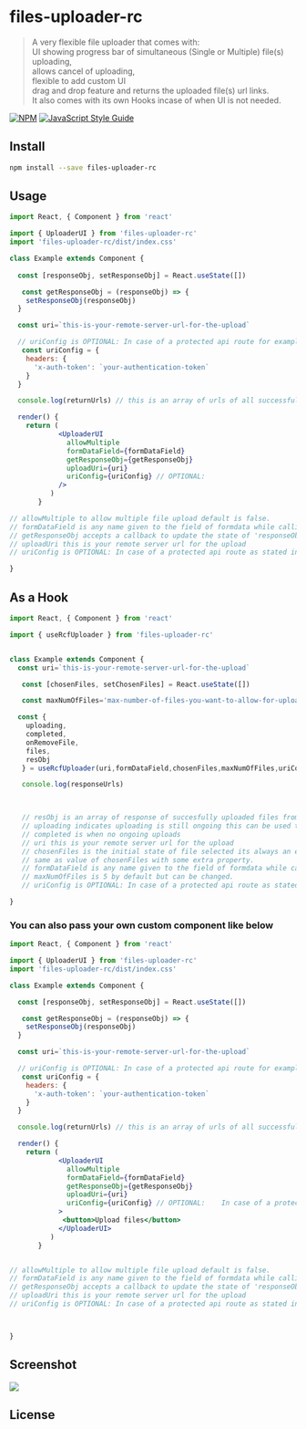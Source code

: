 # files-uploader-rc

> A very flexible file uploader that comes with: <br/>
> UI showing progress bar of simultaneous (Single or Multiple) file(s) uploading,<br/>
> allows cancel of uploading,<br/>
> flexible to add custom UI<br/>
> drag and drop feature and returns the uploaded file(s) url links.<br/>
> It also comes with its own Hooks incase of when UI is not needed.

[![NPM](https://img.shields.io/npm/v/react-files-uploader.svg)](https://www.npmjs.com/package/rfiles-uploader-rc) [![JavaScript Style Guide](https://img.shields.io/badge/code_style-standard-brightgreen.svg)](https://standardjs.com)

## Install

```bash
npm install --save files-uploader-rc
```

## Usage

```jsx
import React, { Component } from 'react'

import { UploaderUI } from 'files-uploader-rc'
import 'files-uploader-rc/dist/index.css'

class Example extends Component {
  
  const [responseObj, setResponseObj] = React.useState([])

   const getResponseObj = (responseObj) => {
    setResponseObj(responseObj)
  }

  const uri=`this-is-your-remote-server-url-for-the-upload`

  // uriConfig is OPTIONAL: In case of a protected api route for example
   const uriConfig = {
    headers: {
      'x-auth-token': `your-authentication-token`
    }
  }

  console.log(returnUrls) // this is an array of urls of all successfully uploaded files

  render() {
    return (
            <UploaderUI
              allowMultiple
              formDataField={formDataField} 
              getResponseObj={getResponseObj}
              uploadUri={uri}
              uriConfig={uriConfig} // OPTIONAL:   
            />
          )
       }

// allowMultiple to allow multiple file upload default is false.
// formDataField is any name given to the field of formdata while calling thr append method e.g formdata.append(formDataField)
// getResponseObj accepts a callback to update the state of 'responseObj' in  const [responseObj, setResponseObj] = React.useStat([])
// uploadUri this is your remote server url for the upload
// uriConfig is OPTIONAL: In case of a protected api route as stated in the example above.

}
```


## As a Hook

```jsx
import React, { Component } from 'react'

import { useRcfUploader } from 'files-uploader-rc'


class Example extends Component {
  const uri=`this-is-your-remote-server-url-for-the-upload`

   const [chosenFiles, setChosenFiles] = React.useState([])

   const maxNumOfFiles='max-number-of-files-you-want-to-allow-for-upload'

  const {
    uploading,
    completed,
    onRemoveFile,
    files,
    resObj
   } = useRcfUploader(uri,formDataField,chosenFiles,maxNumOfFiles,uriConfig)

   console.log(responseUrls)


   
   // resObj is an array of response of succesfully uploaded files from the server.
   // uploading indicates uploading is still ongoing this can be used to know when to enable the submit  button
   // completed is when no ongoing uploads
   // uri this is your remote server url for the upload
   // chosenFiles is the initial state of file selected its always an empty array before any file selection.
   // same as value of chosenFiles with some extra property.
   // formDataField is any name given to the field of formdata while calling the append method e.g formdata.append(formDataField)
   // maxNumOfFiles is 5 by default but can be changed.
   // uriConfig is OPTIONAL: In case of a protected api route as stated in the example above.

}
```

### You can also pass your own custom component like below

```jsx
import React, { Component } from 'react'

import { UploaderUI } from 'files-uploader-rc'
import 'files-uploader-rc/dist/index.css'

class Example extends Component {

  const [responseObj, setResponseObj] = React.useState([])

   const getResponseObj = (responseObj) => {
    setResponseObj(responseObj)
  }

  const uri=`this-is-your-remote-server-url-for-the-upload`

  // uriConfig is OPTIONAL: In case of a protected api route for example
   const uriConfig = {
    headers: {
      'x-auth-token': `your-authentication-token`
    }
  }

  console.log(returnUrls) // this is an array of urls of all successfully uploaded files

  render() {
    return (
            <UploaderUI
              allowMultiple
              formDataField={formDataField} 
              getResponseObj={getResponseObj}
              uploadUri={uri}
              uriConfig={uriConfig} // OPTIONAL:    In case of a protected api route
            >
             <button>Upload files</button>
            </UploaderUI>
          )
       }


// allowMultiple to allow multiple file upload default is false.
// formDataField is any name given to the field of formdata while calling thr append method e.g formdata.append(formDataField)
// getResponseObj accepts a callback to update the state of 'responseObj' in  const [responseObj, setResponseObj] = React.useStat([])
// uploadUri this is your remote server url for the upload
// uriConfig is OPTIONAL: In case of a protected api route as stated in the example above.



}
```

## Screenshot

![](https://res.cloudinary.com/oladapo/image/upload/v1616607800/test2-folder/jmgjcy9yulh3ggnmveb8.png)

## License
